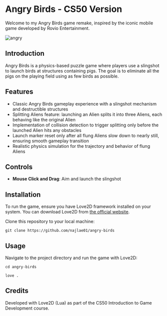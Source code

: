 # Angry Birds - CS50 Version

Welcome to my Angry Birds game remake, inspired by the iconic mobile game developed by Rovio Entertainment.

![angry](https://github.com/najlae01/angry-birds/assets/88176530/bc5b2e60-ed53-4e99-8fa5-3b594e28f727)


## Introduction

Angry Birds is a physics-based puzzle game where players use a slingshot to launch birds at structures containing pigs. The goal is to eliminate all the pigs on the playing field using as few birds as possible.

## Features

- Classic Angry Birds gameplay experience with a slingshot mechanism and destructible structures
- Splitting Aliens feature: launching an Alien splits it into three Aliens, each behaving like the original Alien
- Implementation of collision detection to trigger splitting only before the launched Alien hits any obstacles
- Launch marker reset only after all flung Aliens slow down to nearly still, ensuring smooth gameplay transition
- Realistic physics simulation for the trajectory and behavior of flung Aliens

## Controls

- **Mouse Click and Drag**: Aim and launch the slingshot

## Installation

To run the game, ensure you have Love2D framework installed on your system. You can download Love2D from [the official website](https://love2d.org/).

Clone this repository to your local machine:

```
git clone https://github.com/najlae01/angry-birds
```

## Usage

Navigate to the project directory and run the game with Love2D:

```
cd angry-birds
```
```
love .
```

## Credits

Developed with Love2D (Lua) as part of the CS50 Introduction to Game Development course.
